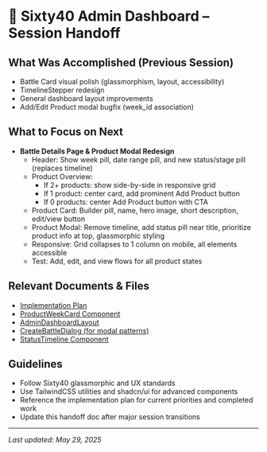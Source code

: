 # 📝 Sixty40 Admin Dashboard – Session Handoff

## What Was Accomplished (Previous Session)
- Battle Card visual polish (glassmorphism, layout, accessibility)
- TimelineStepper redesign
- General dashboard layout improvements
- Add/Edit Product modal bugfix (week_id association)

## What to Focus on Next
- **Battle Details Page & Product Modal Redesign**
  - Header: Show week pill, date range pill, and new status/stage pill (replaces timeline)
  - Product Overview:
    - If 2+ products: show side-by-side in responsive grid
    - If 1 product: center card, add prominent Add Product button
    - If 0 products: center Add Product button with CTA
  - Product Card: Builder pill, name, hero image, short description, edit/view button
  - Product Modal: Remove timeline, add status pill near title, prioritize product info at top, glassmorphic styling
  - Responsive: Grid collapses to 1 column on mobile, all elements accessible
  - Test: Add, edit, and view flows for all product states

## Relevant Documents & Files
- [Implementation Plan](./IMPLEMENTATION_PLAN.md)
- [ProductWeekCard Component](../components/admin/dashboard/ProductWeekCard.tsx)
- [AdminDashboardLayout](../components/admin/dashboard/AdminDashboardLayout.tsx)
- [CreateBattleDialog (for modal patterns)](../components/admin/dashboard/CreateBattleDialog.tsx)
- [StatusTimeline Component](../components/admin/panels/StatusTimeline.tsx)

## Guidelines
- Follow Sixty40 glassmorphic and UX standards
- Use TailwindCSS utilities and shadcn/ui for advanced components
- Reference the implementation plan for current priorities and completed work
- Update this handoff doc after major session transitions

---
_Last updated: May 29, 2025_ 